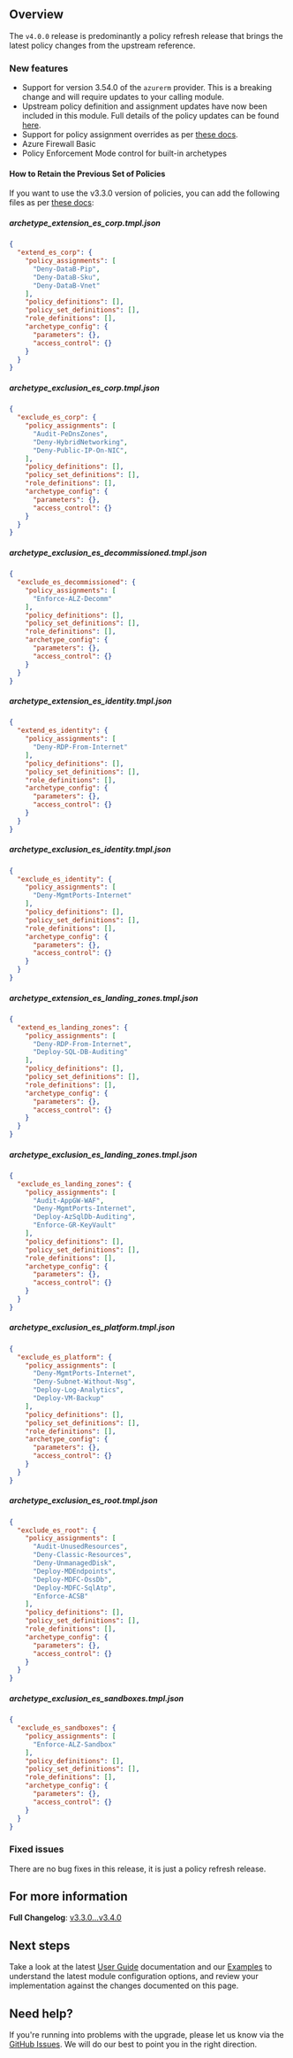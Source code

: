 <!-- markdownlint-disable first-line-h1 -->
## Overview

The `v4.0.0` release is predominantly a policy refresh release that brings the latest policy changes from the upstream reference.

### New features

- Support for version 3.54.0 of the `azurerm` provider. This is a breaking change and will require updates to your calling module.
- Upstream policy definition and assignment updates have now been included in this module. Full details of the policy updates can be found [here](https://github.com/Azure/Enterprise-Scale/wiki/Whats-new#april-2023).
- Support for policy assignment overrides as per [these docs](https://learn.microsoft.com/en-gb/azure/governance/policy/concepts/assignment-structure#overrides-preview).
- Azure Firewall Basic
- Policy Enforcement Mode control for built-in archetypes

#### How to Retain the Previous Set of Policies

If you want to use the v3.3.0 version of policies, you can add the following files as per [these docs](https://github.com/Azure/terraform-azurerm-caf-enterprise-scale/wiki/%5BExamples%5D-Expand-Built-in-Archetype-Definitions):

##### archetype_extension_es_corp.tmpl.json

```json
{
  "extend_es_corp": {
    "policy_assignments": [
      "Deny-DataB-Pip",
      "Deny-DataB-Sku",
      "Deny-DataB-Vnet"
    ],
    "policy_definitions": [],
    "policy_set_definitions": [],
    "role_definitions": [],
    "archetype_config": {
      "parameters": {},
      "access_control": {}
    }
  }
}
```

##### archetype_exclusion_es_corp.tmpl.json

```json
{
  "exclude_es_corp": {
    "policy_assignments": [
      "Audit-PeDnsZones",
      "Deny-HybridNetworking",
      "Deny-Public-IP-On-NIC",
    ],
    "policy_definitions": [],
    "policy_set_definitions": [],
    "role_definitions": [],
    "archetype_config": {
      "parameters": {},
      "access_control": {}
    }
  }
}
```

##### archetype_exclusion_es_decommissioned.tmpl.json

```json
{
  "exclude_es_decommissioned": {
    "policy_assignments": [
      "Enforce-ALZ-Decomm"
    ],
    "policy_definitions": [],
    "policy_set_definitions": [],
    "role_definitions": [],
    "archetype_config": {
      "parameters": {},
      "access_control": {}
    }
  }
}
```

##### archetype_extension_es_identity.tmpl.json

```json
{
  "extend_es_identity": {
    "policy_assignments": [
      "Deny-RDP-From-Internet"
    ],
    "policy_definitions": [],
    "policy_set_definitions": [],
    "role_definitions": [],
    "archetype_config": {
      "parameters": {},
      "access_control": {}
    }
  }
}
```

##### archetype_exclusion_es_identity.tmpl.json

```json
{
  "exclude_es_identity": {
    "policy_assignments": [
      "Deny-MgmtPorts-Internet"
    ],
    "policy_definitions": [],
    "policy_set_definitions": [],
    "role_definitions": [],
    "archetype_config": {
      "parameters": {},
      "access_control": {}
    }
  }
}
```

##### archetype_extension_es_landing_zones.tmpl.json

```json
{
  "extend_es_landing_zones": {
    "policy_assignments": [
      "Deny-RDP-From-Internet",
      "Deploy-SQL-DB-Auditing"
    ],
    "policy_definitions": [],
    "policy_set_definitions": [],
    "role_definitions": [],
    "archetype_config": {
      "parameters": {},
      "access_control": {}
    }
  }
}
```

##### archetype_exclusion_es_landing_zones.tmpl.json

```json
{
  "exclude_es_landing_zones": {
    "policy_assignments": [
      "Audit-AppGW-WAF",
      "Deny-MgmtPorts-Internet",
      "Deploy-AzSqlDb-Auditing",
      "Enforce-GR-KeyVault"
    ],
    "policy_definitions": [],
    "policy_set_definitions": [],
    "role_definitions": [],
    "archetype_config": {
      "parameters": {},
      "access_control": {}
    }
  }
}
```

##### archetype_exclusion_es_platform.tmpl.json

```json
{
  "exclude_es_platform": {
    "policy_assignments": [
      "Deny-MgmtPorts-Internet",
      "Deny-Subnet-Without-Nsg",
      "Deploy-Log-Analytics",
      "Deploy-VM-Backup"
    ],
    "policy_definitions": [],
    "policy_set_definitions": [],
    "role_definitions": [],
    "archetype_config": {
      "parameters": {},
      "access_control": {}
    }
  }
}
```

##### archetype_exclusion_es_root.tmpl.json

```json
{
  "exclude_es_root": {
    "policy_assignments": [
      "Audit-UnusedResources",
      "Deny-Classic-Resources",
      "Deny-UnmanagedDisk",
      "Deploy-MDEndpoints",
      "Deploy-MDFC-OssDb",
      "Deploy-MDFC-SqlAtp",
      "Enforce-ACSB"
    ],
    "policy_definitions": [],
    "policy_set_definitions": [],
    "role_definitions": [],
    "archetype_config": {
      "parameters": {},
      "access_control": {}
    }
  }
}
```

##### archetype_exclusion_es_sandboxes.tmpl.json

```json
{
  "exclude_es_sandboxes": {
    "policy_assignments": [
      "Enforce-ALZ-Sandbox"
    ],
    "policy_definitions": [],
    "policy_set_definitions": [],
    "role_definitions": [],
    "archetype_config": {
      "parameters": {},
      "access_control": {}
    }
  }
}
```

### Fixed issues

There are no bug fixes in this release, it is just a policy refresh release.

## For more information

**Full Changelog**: [v3.3.0...v3.4.0](https://github.com/Azure/terraform-azurerm-caf-enterprise-scale/compare/v3.3.0...v3.4.0)

## Next steps

Take a look at the latest [User Guide](User-Guide) documentation and our [Examples](Examples) to understand the latest module configuration options, and review your implementation against the changes documented on this page.

## Need help?

If you're running into problems with the upgrade, please let us know via the [GitHub Issues](https://github.com/Azure/terraform-azurerm-caf-enterprise-scale/issues).
We will do our best to point you in the right direction.

